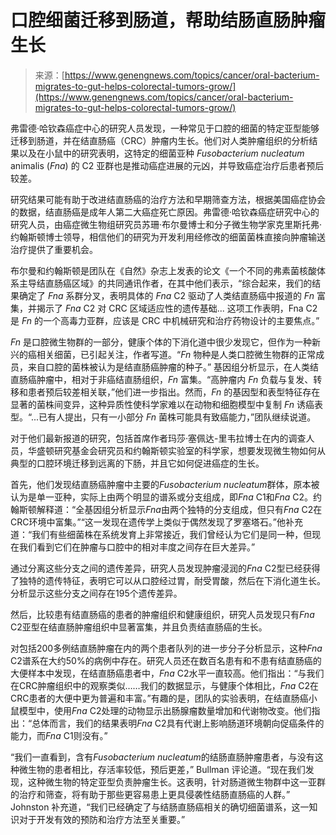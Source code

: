 <!--yml

category: 未分类

date: 2024-05-29 12:32:45

-->

# 口腔细菌迁移到肠道，帮助结肠直肠肿瘤生长

> 来源：[https://www.genengnews.com/topics/cancer/oral-bacterium-migrates-to-gut-helps-colorectal-tumors-grow/](https://www.genengnews.com/topics/cancer/oral-bacterium-migrates-to-gut-helps-colorectal-tumors-grow/)

弗雷德·哈钦森癌症中心的研究人员发现，一种常见于口腔的细菌的特定亚型能够迁移到肠道，并在结直肠癌（CRC）肿瘤内生长。他们对人类肿瘤组织的分析结果以及在小鼠中的研究表明，这特定的细菌亚种 *Fusobacterium nucleatum* animalis (*Fna*) 的 C2 亚群也是推动癌症进展的元凶，并导致癌症治疗后患者预后较差。

研究结果可能有助于改进结直肠癌的治疗方法和早期筛查方法，根据美国癌症协会的数据，结直肠癌是成年人第二大癌症死亡原因。弗雷德·哈钦森癌症研究中心的研究人员，由癌症微生物组研究员苏珊·布尔曼博士和分子微生物学家克里斯托弗·约翰斯顿博士领导，相信他们的研究为开发利用经修改的细菌菌株直接向肿瘤输送治疗提供了重要机会。

布尔曼和约翰斯顿是团队在《自然》杂志上发表的论文《一个不同的弗素菌核酸体系主导结直肠癌区域》的共同通讯作者，在其中他们表示，“综合起来，我们的结果确定了 *Fna* 系群分叉，表明具体的 *Fna* C2 驱动了人类结直肠癌中报道的 *Fn* 富集，并揭示了 *Fna* C2 对 CRC 区域适应性的遗传基础... 这项工作表明，Fna C2 是 *Fn* 的一个高毒力亚群，应该是 CRC 中机械研究和治疗药物设计的主要焦点。”

*Fn* 是口腔微生物群的一部分，健康个体的下消化道中很少发现它，但作为一种新兴的癌相关细菌，已引起关注，作者写道。“*Fn* 物种是人类口腔微生物群的正常成员，来自口腔的菌株被认为是结直肠癌肿瘤的种子。” 基因组分析显示，在人类结直肠癌肿瘤中，相对于非癌结直肠组织，*Fn* 富集。“高肿瘤内 *Fn* 负载与复发、转移和患者预后较差相关联，”他们进一步指出。然而，*Fn* 的基因型和表型特征存在显著的菌株间变异，这种异质性使科学家难以在动物和细胞模型中复制 *Fn* 诱癌表型。“...已有人提出，只有一小部分 *Fn* 菌株可能具有致癌能力，”团队继续说道。

对于他们最新报道的研究，包括首席作者玛莎·塞佩达-里韦拉博士在内的调查人员，华盛顿研究基金会研究员和约翰斯顿实验室的科学家，想要发现微生物如何从典型的口腔环境迁移到远离的下肠，并且它如何促进癌症的生长。

首先，他们发现结直肠癌肿瘤中主要的*Fusobacterium nucleatum*群体，原本被认为是单一亚种，实际上由两个明显的谱系或分支组成，即*Fna* C1和*Fna* C2。约翰斯顿解释道：“全基因组分析显示*Fna*由两个独特的分支组成，但只有*Fna* C2在CRC环境中富集。”“这一发现在遗传学上类似于偶然发现了罗塞塔石。”他补充道：“我们有些细菌株在系统发育上非常接近，我们曾经认为它们是同一种，但现在我们看到它们在肿瘤与口腔中的相对丰度之间存在巨大差异。”

通过分离这些分支之间的遗传差异，研究人员发现肿瘤浸润的*Fna* C2型已经获得了独特的遗传特征，表明它可以从口腔经过胃，耐受胃酸，然后在下消化道生长。分析显示这些分支之间存在195个遗传差异。

然后，比较患有结直肠癌的患者的肿瘤组织和健康组织，研究人员发现只有*Fna* C2亚型在结直肠肿瘤组织中显著富集，并且负责结直肠癌的生长。

对包括200多例结直肠肿瘤在内的两个患者队列的进一步分子分析显示，这种*Fna* C2谱系在大约50%的病例中存在。研究人员还在数百名患有和不患有结直肠癌的大便样本中发现，在结直肠癌患者中，*Fna* C2水平一直较高。他们指出：“与我们在CRC肿瘤组织中的观察类似……我们的数据显示，与健康个体相比，*Fna* C2在CRC患者的大便中更为普遍和丰富。”有趣的是，团队的实验表明，在结直肠癌小鼠模型中，使用*Fna* C2处理的动物显示出肠腺瘤数量增加和代谢物改变。他们指出：“总体而言，我们的结果表明*Fna* C2具有代谢上影响肠道环境朝向促癌条件的能力，而*Fna* C1则没有。”

“我们一直看到，含有*Fusobacterium nucleatum*的结肠直肠肿瘤患者，与没有这种微生物的患者相比，存活率较低，预后更差，” Bullman 评论道。“现在我们发现，这种微生物的特定亚型负责肿瘤生长。这表明，针对肠道微生物群中这一亚群的治疗和筛查，将有助于那些更容易患上更具侵袭性结肠直肠癌的人群。” Johnston 补充道，“我们已经确定了与结肠直肠癌相关的确切细菌谱系，这一知识对于开发有效的预防和治疗方法至关重要。”
